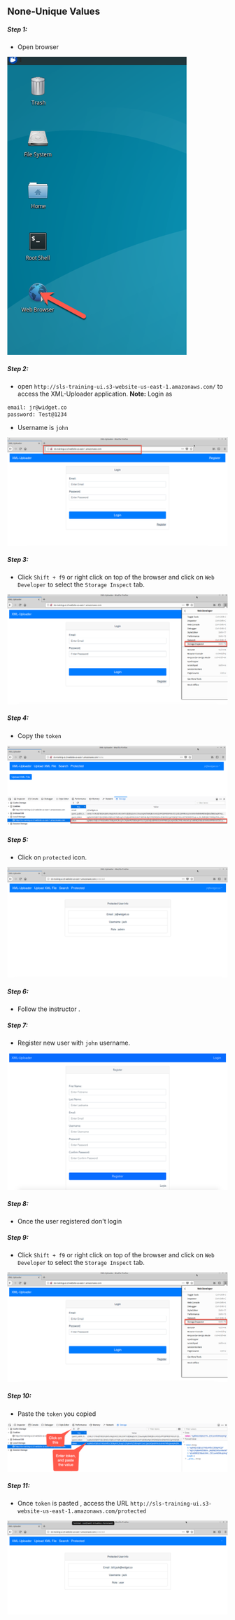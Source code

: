 ## None-Unique Values

##### Step 1:

* Open browser

![](img/open-browser.png)


##### Step 2:

* open `http://sls-training-ui.s3-website-us-east-1.amazonaws.com/` to access the XML-Uploader application.
**Note:** Login as
 ```
 email: jr@widget.co
 password: Test@1234    
 ```
 * Username is `john`

![](img/login-page.png)


##### Step 3:

* Click `Shift + f9` or right click on top of the browser and click on `Web Developer` to select the `Storage Inspect` tab.

![](img/local-storage.png)

##### Step 4:

* Copy the `token`

![](img/copy-token.png)

##### Step 5:

* Click on `protected` icon.

![](img/click-protected.png)

##### Step 6:

* Follow the instructor .

##### Step 7:

* Register new user with  `john` username.

![](img/register-page.png)

##### Step 8:

* Once the user registered don't login

##### Step 9:

* Click `Shift + f9` or right click on top of the browser and click on `Web Developer` to select the `Storage Inspect` tab.

![](img/local-storage.png)

##### Step 10:

* Paste the `token` you copied

![](img/paste-token.png)

##### Step 11:
 
* Once `token` is pasted , access the URL `http://sls-training-ui.s3-website-us-east-1.amazonaws.com/protected`

![](img/finalised.png)


